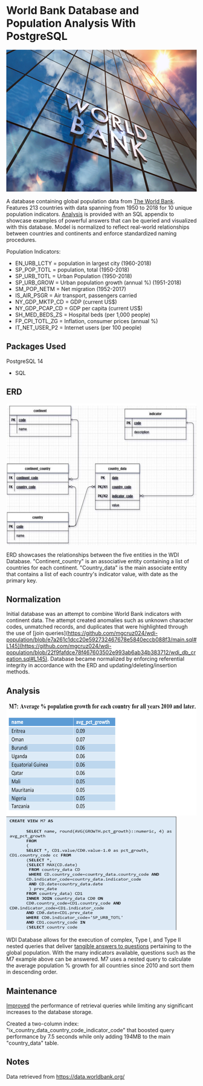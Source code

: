 # World Bank Database and Population Analysis With PostgreSQL

<img src="Screenshots/World_Bank.jpeg.jpg" width="650" height="375" />

A database containing global population data from [The World Bank](https://data.worldbank.org/). Features 213 countries with data spanning 
from 1950 to 2018 for 10 unique population indicators. [Analysis](main.ipynb) is provided with an SQL appendix to showcase examples 
of powerful answers that can be queried and visualized with this database. Model is normalized to reflect real-world relationships between
countries and continents and enforce standardized naming procedures. 

Population Indicators:
- EN_URB_LCTY = population in largest city (1960-2018)
- SP_POP_TOTL = population, total (1950-2018)
- SP_URB_TOTL = Urban Population (1950-2018)
- SP_URB_GROW = Urban population growth (annual %) (1951-2018)
- SM_POP_NETM = Net migration (1952-2017)
- IS_AIR_PSGR = Air transport, passengers carried
- NY_GDP_MKTP_CD = GDP (current US$)
- NY_GDP_PCAP_CD = GDP per capita (current US$)
- SH_MED_BEDS_ZS = Hospital beds (per 1,000 people)
- FP_CPI_TOTL_ZG = Inflation, consumer prices (annual %)
- IT_NET_USER_P2 = Internet users (per 100 people)



## Packages Used
PostgreSQL 14
- SQL

## ERD
<img src="Screenshots/Final ERD.PNG" width="650" height="375" />

ERD showcases the relationships between the five entities in the WDI Database. "Continent_country" is
an associative entity containing a list of countries for each continent. "Country_data" is the main
associate entity that contains a list of each country's indicator value, with date as the 
primary key. 

## Normalization 

Initial database was an attempt to combine World Bank indicators with continent data. The attempt created
anomalies such as unknown character codes, unmatched records, and duplicates that were highlighted through the 
use of [join queries](https://github.com/mgcruz024/wdi-population/blob/e7a261c1dcc20e592732467678e5840eccb088f3/main.sql#L145](https://github.com/mgcruz024/wdi-population/blob/22f9fafdce78f467603502e993ab6ab34b383712/wdi_db_creation.sql#L145). Database became 
normalized by enforcing referential integrity in accordance with the ERD and updating/deleting/insertion methods. 

## Analysis
<img src="Screenshots/m7_view.png" width="550" height="300" />
<img src="Screenshots/m7_sql.png" width="450" height="300" />

WDI Database allows for the execution of complex, Type I, and Type II nested queries that deliver
[tangible answers to questions](main.ipynb) pertaining to the global population. With the many indicators available,
questions such as the M7 example above can be answered. M7 uses a nested query to calculate the average
population % growth for all countries since 2010 and sort them in descending order.

## Maintenance

[Improved](Maintenance/wdi_db_maintenance.sql) the performance of retrieval queries while limiting any significant increases
to the database storage. 

Created a two-column index: "ix_country_data_country_code_indicator_code" that boosted query performance by 7.5 seconds while 
only adding 194MB to the main "country_data" table.

## Notes
Data retrieved from https://data.worldbank.org/
